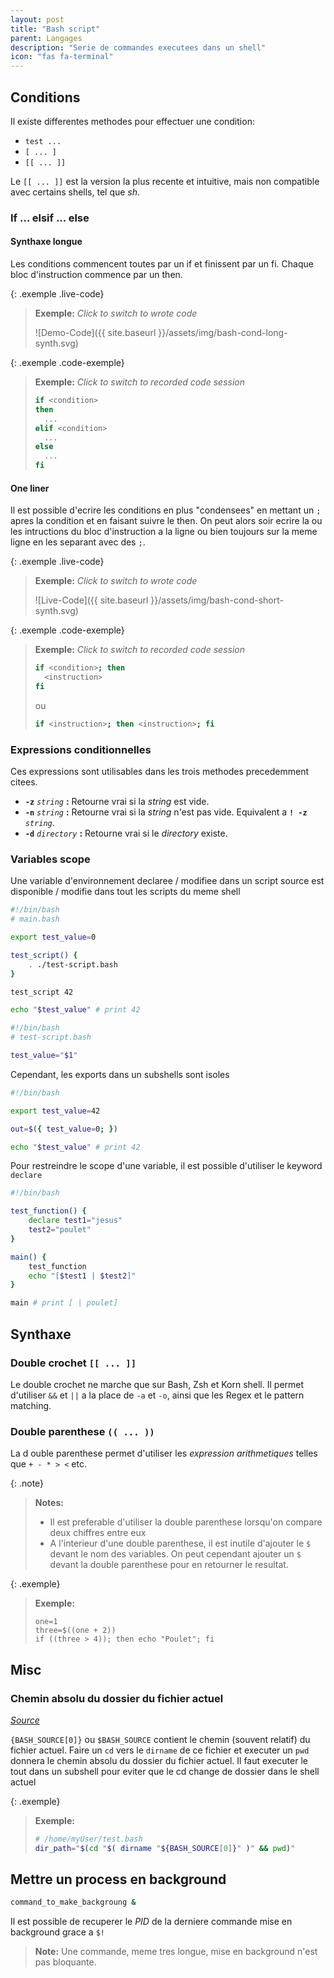 ```yaml
---
layout: post
title: "Bash script"
parent: Langages
description: "Serie de commandes executees dans un shell"
icon: "fas fa-terminal"
---
```


## Conditions

Il existe differentes methodes pour effectuer une condition:

- `test ...`
- `[ ... ]`
- `[[ ... ]]`

Le `[[ ... ]]` est la version la plus recente et intuitive, mais non compatible avec certains shells, tel que *sh*.

### If ... elsif ... else

#### Synthaxe longue

Les conditions commencent toutes par un if et finissent par un fi. Chaque bloc d'instruction commence par un then.

{: .exemple .live-code}
> **Exemple:** *Click to switch to wrote code*
>
> ![Demo-Code]({{ site.baseurl }}/assets/img/bash-cond-long-synth.svg)

{: .exemple .code-exemple}
> **Exemple:** *Click to switch to recorded code session*
>
> ```bash
> if <condition>
> then
>   ...
> elif <condition>
>   ...
> else
>   ...
> fi
> ```

#### One liner

Il est possible d'ecrire les conditions en plus "condensees" en mettant un `;` apres la condition et en faisant suivre le then. On peut alors soir ecrire la ou les intructions du bloc d'instruction a la ligne ou bien toujours sur la meme ligne en les separant avec des `;`.

{: .exemple .live-code}
> **Exemple:** *Click to switch to wrote code*
>
> ![Live-Code]({{ site.baseurl }}/assets/img/bash-cond-short-synth.svg)

{: .exemple .code-exemple}
> **Exemple:** *Click to switch to recorded code session*
>
> ```bash
> if <condition>; then
>   <instruction>
> fi
> ```
> ou
> ```bash
> if <instruction>; then <instruction>; fi
> ```

### Expressions conditionnelles

Ces expressions sont utilisables dans les trois methodes precedemment citees.

- **`-z`** *`string`* **:** Retourne vrai si la *string* est vide.
- **`-n`** *`string`* **:** Retourne vrai si la *string* n'est pas vide. Equivalent a **`! -z`** *`string`*.
- **`-d`** *`directory`* **:** Retourne vrai si le *directory* existe.

### Variables scope

Une variable d'environnement declaree / modifiee dans un script source est disponible / modifie dans tout les scripts du meme shell

```bash
#!/bin/bash
# main.bash

export test_value=0

test_script() {
    . ./test-script.bash
}

test_script 42

echo "$test_value" # print 42
```

```bash
#!/bin/bash
# test-script.bash

test_value="$1"

```

Cependant, les exports dans un subshells sont isoles

```bash
#!/bin/bash

export test_value=42

out=$({ test_value=0; })

echo "$test_value" # print 42

```

Pour restreindre le scope d'une variable, il est possible d'utiliser le keyword `declare`

```bash
#!/bin/bash

test_function() {
    declare test1="jesus"
    test2="poulet"
}

main() {
    test_function
    echo "[$test1 | $test2]"
}

main # print [ | poulet]
```

## Synthaxe

### Double crochet `[[ ... ]]`

Le double crochet ne marche que sur Bash, Zsh et Korn shell. Il permet d'utiliser `&&` et `||` a la place de `-a` et `-o`, ainsi que les Regex et le pattern matching.

### Double parenthese `(( ... ))`

La d ouble parenthese permet d'utiliser les *expression arithmetiques* telles que `+ - * > <` etc.

{: .note}
> **Notes:**
>
> - Il est preferable d'utiliser la double parenthese lorsqu'on compare deux chiffres entre eux
> - A l'interieur d'une double parenthese, il est inutile d'ajouter le `$` devant le nom des variables. On peut cependant ajouter un `$` devant la double parenthese pour en retourner le resultat.

{: .exemple}
> **Exemple:**
>
> ```shell
> one=1
> three=$((one + 2))
> if ((three > 4)); then echo "Poulet"; fi
> ```

## Misc

### Chemin absolu du dossier du fichier actuel

*[Source][source1]*

`{BASH_SOURCE[0]}`  ou `$BASH_SOURCE` contient le chemin (souvent relatif) du fichier actuel.
Faire un `cd` vers le `dirname` de ce fichier et executer un `pwd` donnera le chemin absolu du dossier du fichier actuel. Il faut executer le tout dans un subshell pour eviter que le cd change de dossier dans le shell actuel

{: .exemple}
> **Exemple:**
>
> ```bash
> # /home/myUser/test.bash
> dir_path="$(cd "$( dirname "${BASH_SOURCE[0]}" )" && pwd)"
> ```

## Mettre un process en background

```bash
command_to_make_backgroung &
```

Il est possible de recuperer le *PID* de la derniere commande mise en background grace a `$!`

> **Note:**
> Une commande, meme tres longue, mise en background n'est pas bloquante.

[source1]: https://stackoverflow.com/questions/35006457/choosing-between-0-and-bash-source
